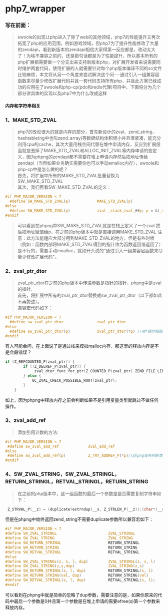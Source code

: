 # php7_wrapper
### 写在前面：
> swoole的出现让php进入了除了web的其他领域，php7的性能提升又再次拓宽了php的应用范围，例如游戏领域，但php7为了提升性能修改了大量的zendapi，看到新版本的zendapi相信大家得第一反应都是，改动太大了！为啥不兼容之前的，还是那句话都是为了性能提升，所以基本所有的php扩展都需要做一个分支出来支持新版本php，对扩展开发者来说需要同时维护两套代码，使用扩展的人就需要针对每个php版本编译不同的so文件比较麻烦，本文将从另一个角度来尝试解决这个问---通过引入一组兼容层函数来尽量少修改扩展代码并且一套代码支持所有php，并且此方案已经成功的应用在了swoole和php-cp(pdo和redis代理)项目中，下面将分为几个部分讲具体的实现以及php7中为什么改成这样

#### 内存和字符串相关

### 1、MAKE_STD_ZVAL
> php7的改动很大的就是内存的部分，首先新设计的zval、zend_string、hashtable(ng中也叫zend_array)等数据结构体积很小并且很紧凑，能充分利用cpu的cache，其次大量用栈空间代替在堆中申请内存，反应到扩展层面就是去掉了MAKE_STD_ZVAL和ALLOC_INIT_ZVAL等内存申请的宏定义，因为phpng的zendapi都不需要在堆上申请内存然后把地址传给zendapi（当然如果业务确实需要你也可以手动emalloc内存），swoole和php-cp中是怎么做的呢？  
首先，将扩展中所有的MAKE_STD_ZVAL批量替换为SW_MAKE_STD_ZVAL  
其次，我们再看SW_MAKE_STD_ZVAL的定义：  

```c
#if PHP_MAJOR_VERSION < 7
  #define SW_MAKE_STD_ZVAL(p)            MAKE_STD_ZVAL(p)
#else
  #define SW_MAKE_STD_ZVAL(p)            zval _stack_zval_##p; p = &(_stack_zval_##p)  //宏展开后就是在栈上定义的zval
#endif
```
> 可以看到在phpng中SW_MAKE_STD_ZVAL就是在栈上定义了一个zval 然后把地址赋值给p，在之前的php版本中就是直接调用MAKE_STD_ZVAL
注意：此方法能适应大部分用到MAKE_STD_ZVAL的地方，但是有些时候（例如：函数内部将MAKE_STD_ZVAL得到的指针作为函数返回值返回了）是不行的，需要手动emalloc，就如开头说的"通过引入一组兼容层函数来尽量少修改扩展代码"。

### 2、zval_ptr_dtor
> zval_ptr_dtor在之前的php版本中传递参数是指针的指针，phpng中是zval的指针.  
首先，将扩展中所有的zval_ptr_dtor替换成sw_zval_ptr_dtor（以下都如此不再赘述）。  
兼容宏代码如下：
```c
#if PHP_MAJOR_VERSION < 7
  #define sw_zval_ptr_dtor               zval_ptr_dtor
#else
  #define sw_zval_ptr_dtor(p)            zval_ptr_dtor(*p) //用*操作把指针的指针变成指针（好绕口）
#endif
```
有人可能会问，在上面说了是通过栈来模拟malloc内存，那这里的释放内存是不是会段错误？
```c
if (Z_REFCOUNTED_P(zval_ptr)) {
		if (!Z_DELREF_P(zval_ptr)) {
			_zval_dtor_func_for_ptr(Z_COUNTED_P(zval_ptr) ZEND_FILE_LINE_RELAY_CC);
		} else {
			GC_ZVAL_CHECK_POSSIBLE_ROOT(zval_ptr);
		}
	}
```
如上，因为phpng中释放内存之前会判断如果不是引用变量类型就跳过不做任何操作。

### 3、zval_add_ref
> 添加引用计数的方法:
```c
#if PHP_MAJOR_VERSION < 7
 #define sw_zval_add_ref             zval_add_ref
#else
 #define sw_zval_add_ref(p)          Z_TRY_ADDREF_P(*p)//phpng会先判断类型然后再加引用
#endif
```

### 4、SW_ZVAL_STRING，SW_ZVAL_STRINGL，RETURN_STRINGL，RETVAL_STRINGL，RETURN_STRING
> 在之前的php版本中，这一组函数的最后一个参数是是否需要复制字符串如下：
```c
 Z_STRVAL_P(__z) = (duplicate?estrndup(__s, Z_STRLEN_P(__z)):(char*)__s);//duplicate就是上述一组函数的最后一个参数
```
但是在phpng中始终返回zend_string不需要duplicate参数所以兼容宏如下：
```c
#if PHP_MAJOR_VERSION < 7
#define SW_ZVAL_STRINGL                       ZVAL_STRINGL
#define SW_ZVAL_STRING                        ZVAL_STRING
#define SW_RETURN_STRINGL                     RETURN_STRINGL
#define SW_RETURN_STRING                      RETURN_STRING
#define SW_RETVAL_STRINGL                     RETVAL_STRINGL
#else
#define SW_ZVAL_STRINGL(z, s, l, dup)         ZVAL_STRINGL(z, s, l)
#define SW_ZVAL_STRING(z,s,dup)               ZVAL_STRING(z,s)
#define SW_RETURN_STRINGL(s, l, dup)          RETURN_STRINGL(s, l)
#define SW_RETURN_STRING(val, dup)            RETURN_STRING(val)
#define SW_RETVAL_STRINGL(s, l, dup)          RETVAL_STRINGL(s, l);
#endif
```
可以看到在phpng中就是简单的忽略了dup参数，需要注意的是，如果你原来的代码中最后一个参数是0并且第一个参数是在堆上申请的需要efree(s)第一个参数来释放内存。

